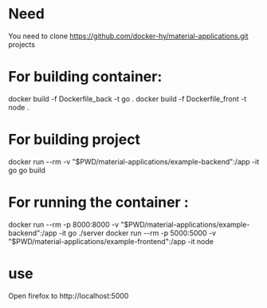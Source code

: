 # Need
You need to clone https://github.com/docker-hy/material-applications.git projects

# For building container:
docker build -f Dockerfile_back -t go .
docker build -f Dockerfile_front -t node .

# For building project
docker run --rm -v "$PWD/material-applications/example-backend":/app -it go go build

# For running the container : 
docker run --rm -p 8000:8000 -v "$PWD/material-applications/example-backend":/app -it go ./server
docker run --rm -p 5000:5000 -v "$PWD/material-applications/example-frontend":/app -it node

# use

Open firefox to http://localhost:5000 
